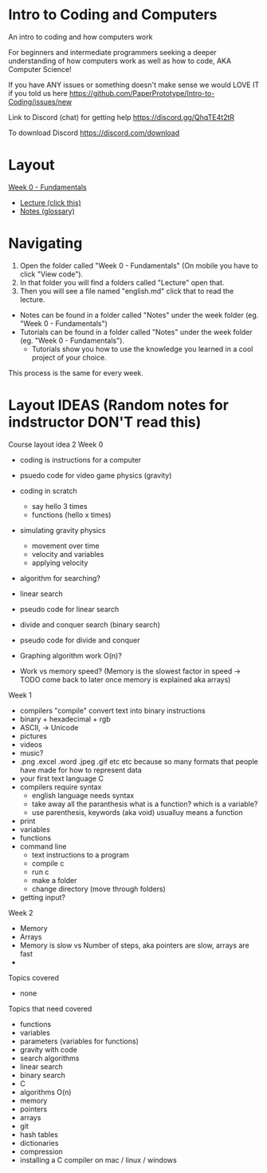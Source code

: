 # Intro to Coding and Computers
An intro to coding and how computers work

For beginners and intermediate programmers seeking a deeper understanding of how computers work as well as how to code, AKA Computer Science!

If you have ANY issues or something doesn't make sense we would LOVE IT if you told us here https://github.com/PaperPrototype/Intro-to-Coding/issues/new

Link to Discord (chat) for getting help
https://discord.gg/QhqTE4t2tR

To download Discord https://discord.com/download

# Layout
[Week 0 - Fundamentals](https://github.com/PaperPrototype/Intro-to-Coding/tree/main/Week%200%20-%20Fundamentals)
- [Lecture (click this)](https://github.com/PaperPrototype/Intro-to-Coding/blob/main/Week%200%20-%20Fundamentals/Lecture/english.md)
- [Notes (glossary)](https://github.com/PaperPrototype/Intro-to-Coding/blob/main/Week%200%20-%20Fundamentals/Notes/english.md)


# Navigating
1. Open the folder called "Week 0 - Fundamentals" (On mobile you have to click "View code").
2. In that folder you will find a folders called "Lecture" open that.
3. Then you will see a file named "english.md" click that to read the lecture.

- Notes can be found in a folder called "Notes" under the week folder (eg. "Week 0 - Fundamentals")
- Tutorials can be found in a folder called "Notes" under the week folder (eg. "Week 0 - Fundamentals").
    - Tutorials show you how to use the knowledge you learned in a cool project of your choice.

This process is the same for every week.

# Layout IDEAS (Random notes for indstructor DON'T read this)
Course layout idea 2
Week 0
- coding is instructions for a computer
- psuedo code for video game physics (gravity)
- coding in scratch
    - say hello 3 times
    - functions (hello x times)
- simulating gravity physics
    - movement over time
    - velocity and variables
    - applying velocity

- algorithm for searching?
- linear search
- pseudo code for linear search
- divide and conquer search (binary search)
- pseudo code for divide and conquer
- Graphing algorithm work O(n)?
- Work vs memory speed? (Memory is the slowest factor in speed -> TODO come back to later once memory is explained aka arrays)


Week 1
- compilers "compile" convert text into binary instructions
- binary + hexadecimal + rgb
- ASCII, -> Unicode
- pictures
- videos
- music?
- .png .excel .word .jpeg .gif etc etc because so many formats that people have made for how to represent data
- your first text language C
- compilers require syntax
    - english language needs syntax
    - take away all the paranthesis what is a function? which is a variable?
    - use parenthesis, keywords (aka void) usualluy means a function
- print
- variables
- functions
- command line
    - text instructions to a program
    - compile c
    - run c
    - make a folder
    - change directory (move through folders)
- getting input?


Week 2
- Memory
- Arrays
- Memory is slow vs Number of steps, aka pointers are slow, arrays are fast
- 


Topics covered
- none

Topics that need covered
- functions
- variables
- parameters (variables for functions)
- gravity with code
- search algorithms
- linear search
- binary search
- C
- algorithms O(n)
- memory
- pointers
- arrays
- git
- hash tables
- dictionaries
- compression
- installing a C compiler on mac / linux / windows
